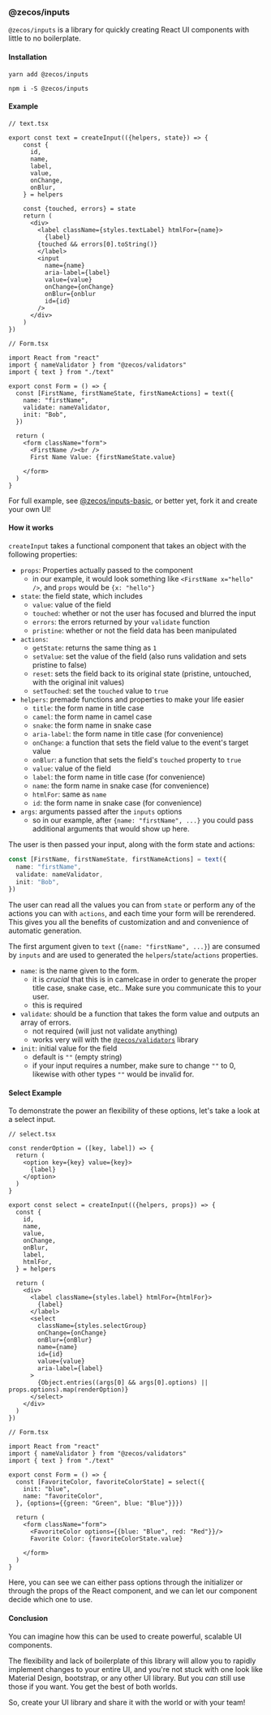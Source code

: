 ### @zecos/inputs

`@zecos/inputs` is a library for quickly creating React UI components with little to no boilerplate.

#### Installation

`yarn add @zecos/inputs`

`npm i -S @zecos/inputs`

#### Example

```tsx
// text.tsx

export const text = createInput(({helpers, state}) => {
    const {
      id,
      name,
      label,
      value,
      onChange,
      onBlur,
    } = helpers
    
    const {touched, errors} = state
    return (
      <div>
        <label className={styles.textLabel} htmlFor={name}>
          {label}
        {touched && errors[0].toString()}
        </label>
        <input
          name={name}
          aria-label={label}
          value={value}
          onChange={onChange}
          onBlur={onblur
          id={id}
        />
      </div>
    )
})
```

```tsx
// Form.tsx

import React from "react"
import { nameValidator } from "@zecos/validators"
import { text } from "./text"

export const Form = () => {
  const [FirstName, firstNameState, firstNameActions] = text({
    name: "firstName",
    validate: nameValidator,
    init: "Bob",
  })

  return (
    <form className="form">
      <FirstName /><br />
      First Name Value: {firstNameState.value}
      
    </form>
  )
}
```

For full example, see [@zecos/inputs-basic](https://github.com/zecos/inputs-basic), or better yet, fork it and create your own UI!

#### How it works

`createInput` takes a functional component that takes an object with the following properties:

* `props`: Properties actually passed to the component
  * in our example, it would look something like `<FirstName x="hello" />`, and `props` would be `{x: "hello"}`
* `state`: the field state, which includes
  * `value`: value of the field
  * `touched`: whether or not the user has focused and blurred the input
  * `errors`: the errors returned by your `validate` function
  * `pristine`: whether or not the field data has been manipulated
* `actions`:
  * `getState`: returns the same thing as `1`
  * `setValue`: set the value of the field (also runs validation and sets pristine to false)
  * `reset`: sets the field back to its original state (pristine, untouched, with the original init values)
  * `setTouched`: set the `touched` value to `true`
* `helpers`: premade functions and properties to make your life easier
  * `title`: the form name in title case
  * `camel`: the form name in camel case
  * `snake`: the form name in snake case
  * `aria-label`: the form name in title case (for convenience)
  * `onChange`: a function that sets the field value to the event's target value
  * `onBlur`: a function that sets the field's `touched` property to `true`
  * `value`: value of the field 
  * `label`: the form name in title case (for convenience)
  * `name`: the form name in snake case (for convenience)
  * `htmlFor`: same as `name`
  * `id`: the form name in snake case (for convenience)
* `args`: arguments passed after the `inputs` options
  * so in our example, after `{name: "firstName", ...}` you could pass additional arguments that would show up here.

The user is then passed your input, along with the form state and actions:

```ts
const [FirstName, firstNameState, firstNameActions] = text({
  name: "firstName",
  validate: nameValidator,
  init: "Bob",
})
```

The user can read all the values you can from `state` or perform any of the actions you can with `actions`, and each time your form will be rerendered. This gives you all the benefits of customization and and convenience of automatic generation.

The first argument given to `text` (`{name: "firstName", ...}`) are consumed by `inputs` and are used to generated the `helpers`/`state`/`actions` properties.

* `name`: is the name given to the form.
  * it is *crucial* that this is in camelcase in order to generate the proper title case, snake case, etc.. Make sure you communicate this to your user.
  * this is required
* `validate`: should be a function that takes the form value and outputs an array of errors.
  * not required (will just not validate anything)
  * works very will with the [`@zecos/validators`](https://npmjs.org/@zecos/validators`) library
* `init`: initial value for the field
  * default is `""` (empty string)
  * if your input requires a number, make sure to change `""` to 0, likewise with other types `""` would be invalid for.

#### Select Example

To demonstrate the power an flexibility of these options, let's take a look at a select input.

```tsx
// select.tsx

const renderOption = ([key, label]) => {
  return (
    <option key={key} value={key}>
      {label}
    </option>
  )
}

export const select = createInput(({helpers, props}) => {
  const {
    id,
    name,
    value,
    onChange,
    onBlur,
    label,
    htmlFor,
  } = helpers

  return (
    <div>
      <label className={styles.label} htmlFor={htmlFor}>
        {label}
      </label>
      <select
        className={styles.selectGroup}
        onChange={onChange}
        onBlur={onBlur}
        name={name}
        id={id}
        value={value}
        aria-label={label}
      >
        {Object.entries((args[0] && args[0].options) || props.options).map(renderOption)}
      </select>
    </div>
  )
})
```

```tsx
// Form.tsx

import React from "react"
import { nameValidator } from "@zecos/validators"
import { text } from "./text"

export const Form = () => {
  const [FavoriteColor, favoriteColorState] = select({
    init: "blue",
    name: "favoriteColor",
  }, {options={{green: "Green", blue: "Blue"}}})

  return (
    <form className="form">
      <FavoriteColor options={{blue: "Blue", red: "Red"}}/>
      Favorite Color: {favoriteColorState.value}
      
    </form>
  )
}
```

Here, you can see we can either pass options through the initializer or through the props of the React component, and we can let our component decide which one to use.

#### Conclusion 

You can imagine how this can be used to create powerful, scalable UI components.

The flexibility and lack of boilerplate of this library will allow you to rapidly implement changes to your entire UI, and you're not stuck with one look like Material Design, bootstrap, or any other UI library. But you *can* still use those if you want. You get the best of both worlds.

So, create your UI library and share it with the world or with your team!